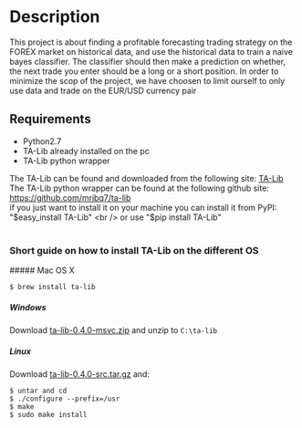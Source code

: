 <h1>Description</h1>
This project is about finding a profitable 
forecasting trading strategy 
on the FOREX market on historical data, and use the historical data to train a naive bayes classifier. The classifier should then make a prediction on whether, the next trade you enter should be a long or a short position. In order to minimize the scop of the project, we have choosen to limit ourself to only use data and trade on the EUR/USD currency pair

<h2>Requirements</h2>
<ul>
	<li>Python2.7</li>
	<li>TA-Lib already installed on the pc</li>
	<li>TA-Lib python wrapper</li>
</ul>

The TA-Lib can be found and downloaded from the following site: [TA-Lib](http://ta-lib.org/hdr_dw.html)
<br />
The TA-Lib python wrapper can be found at the following github site: https://github.com/mrjbq7/ta-lib
<br />
if you just want to install it on your machine you can install it from PyPI:
"$easy_install TA-Lib"
<br />
or use 
"$pip install TA-Lib"
<br />
<br />


<h3>Short guide on how to install TA-Lib on the different OS</h3>
##### Mac OS X

```
$ brew install ta-lib
```

##### Windows

Download [ta-lib-0.4.0-msvc.zip](http://prdownloads.sourceforge.net/ta-lib/ta-lib-0.4.0-msvc.zip)
and unzip to ``C:\ta-lib``

##### Linux

Download [ta-lib-0.4.0-src.tar.gz](http://prdownloads.sourceforge.net/ta-lib/ta-lib-0.4.0-src.tar.gz) and:
```
$ untar and cd
$ ./configure --prefix=/usr
$ make
$ sudo make install
```